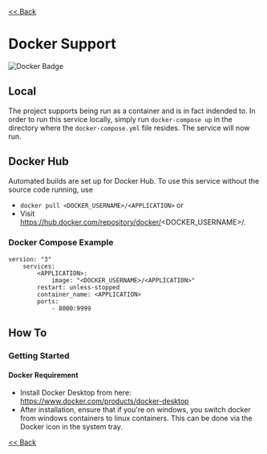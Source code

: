 [<< Back](../README.md)

# Docker Support
![Docker Badge](https://dockeri.co/image/<DOCKER_USERNAME>/<APPLICATION>)
## Local
The project supports being run as a container and is in fact indended to. In order to run this service locally, simply run `docker-compose up` in the directory where the `docker-compose.yml` file resides. The service will now run.
## Docker Hub
Automated builds are set up for Docker Hub. To use this service without the source code running, use
- `docker pull <DOCKER_USERNAME>/<APPLICATION>` or 
- Visit https://hub.docker.com/repository/docker/<DOCKER_USERNAME>/<APPLICATION>.
### Docker Compose Example
    version: "3"
        services:
            <APPLICATION>:
                image: "<DOCKER_USERNAME>/<APPLICATION>"
            restart: unless-stopped
            container_name: <APPLICATION>
            ports:
                - 8000:9999

## How To
### Getting Started
#### Docker Requirement
- Install Docker Desktop from here: https://www.docker.com/products/docker-desktop
- After installation, ensure that if you're on windows, you switch docker from windows containers to linux containers. This can be done via the Docker icon in the system tray.

[<< Back](../README.md)

